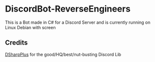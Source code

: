 # DiscordBot-ReverseEngineers
This is a Bot made in C# for a Discord Server and is currently running on Linux Debian with screen

## Credits
[DSharpPlus](https://dsharpplus.github.io/) for the good/HQ/best/nut-busting Discord Lib
